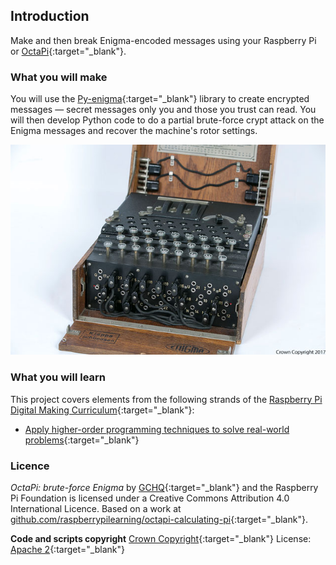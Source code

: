 ## Introduction

Make and then break Enigma-encoded messages using your Raspberry Pi or [OctaPi](http://projects.raspberrypi.org/en/projects/build-an-octapi){:target="_blank"}.

### What you will make

You will use the [Py-enigma](http://py-enigma.readthedocs.org/){:target="_blank"} library to create encrypted messages — secret messages only you and those you trust can read. You will then develop Python code to do a partial brute-force crypt attack on the Enigma messages and recover the machine's rotor settings.  

![A GCHQ owned Enigma machine captured at the end of WWII](images/7X5A0933.jpg)

### What you will learn

This project covers elements from the following strands of the [Raspberry Pi Digital Making Curriculum](http://rpf.io/curriculum){:target="_blank"}:

+ [Apply higher-order programming techniques to solve real-world problems](https://curriculum.raspberrypi.org/programming/maker/){:target="_blank"}

### Licence

_OctaPi: brute-force Enigma_ by [GCHQ](https://www.gchq.gov.uk/){:target="_blank"} and the Raspberry Pi Foundation is licensed under a Creative Commons Attribution 4.0 International Licence.
Based on a work at [github.com/raspberrypilearning/octapi-calculating-pi](https://github.com/raspberrypilearning/octapi-calculating-pi){:target="_blank"}.

**Code and scripts copyright**
[Crown Copyright](https://www.nationalarchives.gov.uk/information-management/re-using-public-sector-information/uk-government-licensing-framework/crown-copyright/){:target="_blank"}
License: [Apache 2](https://www.apache.org/licenses/LICENSE-2.0){:target="_blank"}
